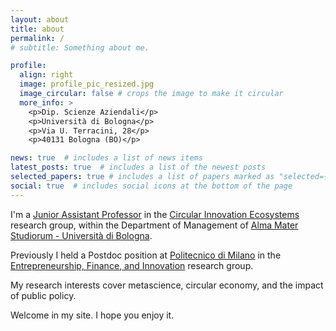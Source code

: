 ```yaml
---
layout: about
title: about
permalink: /
# subtitle: Something about me.

profile:
  align: right
  image: profile_pic_resized.jpg
  image_circular: false # crops the image to make it circular
  more_info: >
    <p>Dip. Scienze Aziendali</p>
    <p>Università di Bologna</p>
    <p>Via U. Terracini, 28</p>
    <p>40131 Bologna (BO)</p>

news: true  # includes a list of news items
latest_posts: true  # includes a list of the newest posts
selected_papers: true # includes a list of papers marked as "selected={true}"
social: true  # includes social icons at the bottom of the page
---
```


<!-- <blockquote> -->
<!-- In God we trust; all others must bring data.<br/> -->
<!-- -<i><a href="https://quoteinvestigator.com/2017/12/29/god-data/">Anonymous</a></i> -->
<!-- </blockquote> -->

I'm a [Junior Assistant Professor](https://www.unibo.it/sitoweb/raffaele.mancuso4/en) in the [Circular Innovation Ecosystems](https://site.unibo.it/circularinnovationecosystems) research group, within the Department of Management of [Alma Mater Studiorum - Università di Bologna](https://www.unibo.it/en/homepage).

Previously I held a Postdoc position at [Politecnico di Milano](https://www.polimi.it/en) in the [Entrepreneurship, Finance, and Innovation](https://www.efi.polimi.it/) research group.

My research interests cover metascience, circular economy, and the impact of public policy.

Welcome in my site. I hope you enjoy it.
